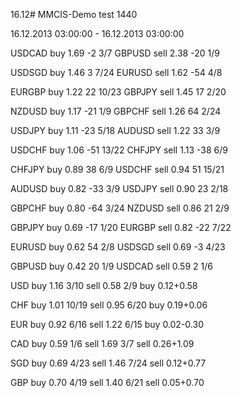 16.12# MMCIS-Demo test 1440

16.12.2013 03:00:00  - 16.12.2013 03:00:00

USDCAD buy 1.69 -2 3/7   	GBPUSD sell 2.38 -20 1/9

USDSGD buy 1.46 3 7/24   	EURUSD sell 1.62 -54 4/8

EURGBP buy 1.22 22 10/23 	GBPJPY sell 1.45 17 2/20

NZDUSD buy 1.17 -21 1/9  	GBPCHF sell 1.26 64 2/24

USDJPY buy 1.11 -23 5/18 	AUDUSD sell 1.22 33 3/9

USDCHF buy 1.06 -51 13/22	CHFJPY sell 1.13 -38 6/9

CHFJPY buy 0.89 38 6/9   	USDCHF sell 0.94 51 15/21

AUDUSD buy 0.82 -33 3/9  	USDJPY sell 0.90 23 2/18

GBPCHF buy 0.80 -64 3/24 	NZDUSD sell 0.86 21 2/9

GBPJPY buy 0.69 -17 1/20 	EURGBP sell 0.82 -22 7/22

EURUSD buy 0.62 54 2/8   	USDSGD sell 0.69 -3 4/23

GBPUSD buy 0.42 20 1/9   	USDCAD sell 0.59 2 1/6


USD buy 1.16 3/10 sell 0.58 2/9  buy 0.12+0.58

CHF buy 1.01 10/19 sell 0.95 6/20  buy 0.19+0.06

EUR buy 0.92 6/16 sell 1.22 6/15  buy 0.02-0.30

CAD buy 0.59 1/6 sell 1.69 3/7  sell 0.26+1.09

SGD buy 0.69 4/23 sell 1.46 7/24  sell 0.12+0.77

GBP buy 0.70 4/19 sell 1.40 6/21  sell 0.05+0.70


